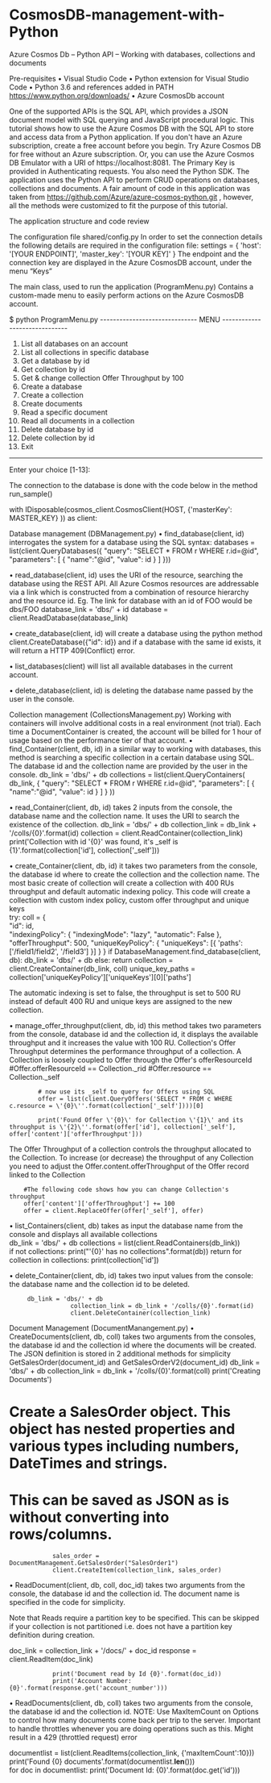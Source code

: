 # CosmosDB-management-with-Python

Azure Cosmos Db – Python API – Working with databases, collections and documents

Pre-requisites 
•	Visual Studio Code
•	Python extension for Visual Studio Code 
•	Python 3.6 and references added in PATH https://www.python.org/downloads/
•	Azure CosmosDb account

One of the supported APIs is the SQL API, which provides a JSON document model with SQL querying and JavaScript procedural logic. This tutorial shows how to use the Azure Cosmos DB with the SQL API to store and access data from a Python application.
If you don't have an Azure subscription, create a free account before you begin.
Try Azure Cosmos DB for free without an Azure subscription. Or, you can use the Azure Cosmos DB Emulator with a URI of https://localhost:8081. The Primary Key is provided in Authenticating requests.
You also need the Python SDK.
The application uses the Python API to perform CRUD operations on databases, collections and documents. A fair amount of code in this application was taken from https://github.com/Azure/azure-cosmos-python.git , however, all the methods were customized to fit the purpose of this tutorial.

The application structure and code review 
 
The configuration file shared/config.py
In order to set the connection details the following details are required in the configuration file:
settings = {
    'host': '[YOUR ENDPOINT]',
    'master_key': '[YOUR KEY]'
}
The endpoint and the connection key are displayed in the Azure CosmosDB account, under the menu “Keys”
 

The main class, used to run the application (ProgramMenu.py)
Contains a custom-made menu to easily perform actions on the Azure CosmosDB account.

$ python ProgramMenu.py
------------------------------ MENU ------------------------------
1. List all databases on an account
2. List all collections in specific database
3. Get a database by id
4. Get collection by id
5. Get & change collection Offer Throughput by 100
6. Create a database
7. Create a collection
8. Create documents
9. Read a specific document
10. Read all documents in a collection
11. Delete database by id
12. Delete collection by id
13. Exit
-------------------------------------------------------------------
Enter your choice [1-13]:

The connection to the database is done with the code below in the method run_sample()

with IDisposable(cosmos_client.CosmosClient(HOST, {'masterKey': MASTER_KEY} )) as client:

Database management (DBManagement.py)
•	find_database(client, id) interrogates the system for a database using the  SQL syntax:
databases = list(client.QueryDatabases({
            "query": "SELECT * FROM r WHERE r.id=@id",
            "parameters": [
                { "name":"@id", "value": id }
            ]
        }))

•	read_database(client, id) uses the URI of the resource, searching the database using the REST API. All Azure Cosmos resources are addressable via a link which is constructed from a combination of resource hierarchy and the resource id. Eg. The link for database with an id of FOO would be dbs/FOO
    database_link = 'dbs/' + id
    database = client.ReadDatabase(database_link)

•	create_database(client, id) will create a database using the python method client.CreateDatabase({"id": id}) and if a database with the same id exists, it will return a HTTP 409(Conflict) error.

•	list_databases(client) will list all available databases in the current account.

•	delete_database(client, id) is deleting the database name passed by the user in the console.  

Collection management (CollectionsManagement.py)
Working with containers will involve additional costs in a real environment (not trial). Each time a DocumentContainer is created, the account will be billed for 1 hour of usage based on the performance tier of that account. 
•	find_Container(client, db, id) in a similar way to working with databases, this method is searching a specific collection in a certain database using SQL. The database id and the collection name are provided by the user in the console.
       db_link = 'dbs/' + db
        collections = list(client.QueryContainers(
            db_link,
            {
                "query": "SELECT * FROM r WHERE r.id=@id",
                "parameters": [
                    { "name":"@id", "value": id } ]  }   ))

•	read_Container(client, db, id) takes 2 inputs from the console, the database name and the collection name. It uses the URI to search the existence of the collection.
db_link = 'dbs/' + db
collection_link = db_link + '/colls/{0}'.format(id)
collection = client.ReadContainer(collection_link)
print('Collection with id \'{0}\' was found, it\'s _self is {1}'.format(collection['id'], collection['_self']))

•	create_Container(client, db, id) it takes two parameters from the console, the database id where to create the collection and the collection name. The most basic create of collection will create a collection with 400 RUs throughput and default automatic indexing policy. This code will create a collection with custom index policy, custom offer throughput and unique keys  
try:
            coll = {            
                "id": id,    
                "indexingPolicy": {
                    "indexingMode": "lazy",
                    "automatic": False
                },
                "offerThroughput": 500,
                "uniqueKeyPolicy": {
                    "uniqueKeys": [{
                        'paths': ['/field1/field2', '/field3']
                    }]
                }
            }
            if DatabaseManagement.find_database(client, db):
                db_link = 'dbs/' + db
            else:
                return
            collection = client.CreateContainer(db_link, coll)
            unique_key_paths = collection['uniqueKeyPolicy']['uniqueKeys'][0]['paths']

The automatic indexing is set to false, the throughput is set to 500 RU instead of default 400 RU and unique keys are assigned to the new collection. 

•	manage_offer_throughput(client, db, id) this method takes two parameters from the console, database id and the collection id, it displays the available throughput and it increases the value with 100 RU. Collection's Offer Throughput determines the performance throughput of a collection. A Collection is loosely coupled to Offer through the Offer's offerResourceId
#Offer.offerResourceId == Collection._rid
     		 #Offer.resource == Collection._self
        
       
            # now use its _self to query for Offers using SQL
            offer = list(client.QueryOffers('SELECT * FROM c WHERE c.resource = \'{0}\''.format(collection['_self'])))[0]
            
            print('Found Offer \'{0}\' for Collection \'{1}\' and its throughput is \'{2}\''.format(offer['id'], collection['_self'], offer['content']['offerThroughput']))

The Offer Throughput of a collection controls the throughput allocated to the Collection. To increase (or decrease) the throughput of any Collection you need to adjust the Offer.content.offerThroughput of the Offer record linked to the Collection
        
        #The following code shows how you can change Collection's throughput
        offer['content']['offerThroughput'] += 100
        offer = client.ReplaceOffer(offer['_self'], offer)

•	list_Containers(client, db) takes as input the database name from the console and displays all available collections  
  db_link = 'dbs/' + db
                collections = list(client.ReadContainers(db_link))            
                if not collections:
                    print("\'{0}\' has no collections".format(db))
                    return
                for collection in collections:
                    print(collection['id'])          

•	delete_Container(client, db, id) takes two input values from the console: the database name and the collection id to be deleted.

   		 db_link = 'dbs/' + db
            		 collection_link = db_link + '/colls/{0}'.format(id)
              		 client.DeleteContainer(collection_link)

Document Management (DocumentManangement.py)
•	CreateDocuments(client, db, coll) takes two arguments from the consoles, the database id and the collection id where the documents will be created. The JSON definition is stored in 2 additional methods for simplicity GetSalesOrder(document_id) and GetSalesOrderV2(document_id)
db_link = 'dbs/' + db
                collection_link = db_link + '/colls/{0}'.format(coll)
                print('Creating Documents')

# Create a SalesOrder object. This object has nested properties and various types including numbers, DateTimes and strings.
# This can be saved as JSON as is without converting into rows/columns.
                sales_order = DocumentManagement.GetSalesOrder("SalesOrder1")
                client.CreateItem(collection_link, sales_order)

•	ReadDocument(client, db, coll, doc_id) takes two arguments from the console, the database id and the collection id. The document name is specified in the code for simplicity. 

Note that Reads require a partition key to be specified. This can be skipped if your collection is not partitioned i.e. does not have a partition key definition during creation.

doc_link = collection_link + '/docs/' + doc_id
                response = client.ReadItem(doc_link)

                print('Document read by Id {0}'.format(doc_id))
                print('Account Number: {0}'.format(response.get('account_number')))

•	ReadDocuments(client, db, coll) takes two arguments from the console, the database id and the collection id. 
NOTE: Use MaxItemCount on Options to control how many documents come back per trip to the server. Important to handle throttles whenever you are doing operations such as this. Might result in a 429 (throttled request) error
	
documentlist = list(client.ReadItems(collection_link, {'maxItemCount':10}))                
              		 print('Found {0} documents'.format(documentlist.__len__()))                
               	 for doc in documentlist:
                   		print('Document Id: {0}'.format(doc.get('id')))
